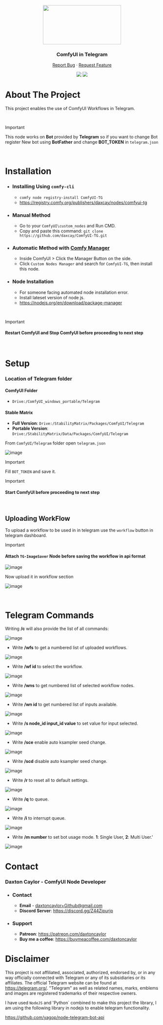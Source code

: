 <a id="readme-top"></a>

<br />
<div align="center">
  <a href="https://github.com/daxcay/ComfyUI-TG">
    <img src="https://github.com/user-attachments/assets/c35f3c6f-9a8b-426f-9dc8-79c7b2e535d1" width="256px" height="128px">
  </a>

  <h3 align="center">ComfyUI in Telegram</h3>

  <p align="center">
    <a href="https://github.com/daxcay/ComfyUI-TG/issues/new?labels=bug&template=bug-report---.md">Report Bug</a>
    ·
    <a href="https://github.com/daxcay/ComfyUI-TG/issues/new?labels=enhancement&template=feature-request---.md">Request Feature</a>
  </p>

  <p align="center">
    <img src="https://img.shields.io/badge/version-1.0.0-green" >
    <img src="https://img.shields.io/badge/last_update-Sept_2024-green" >
  </p>
  
</div>

# About The Project

This project enables the use of ComfyUI Workflows in Telegram.

<br />

> [!IMPORTANT]
> This node works on **Bot** provided by **Telegram** so if you want to change Bot register New bot using **BotFather** and change **BOT_TOKEN** in `telegram.json` 

<br />

# Installation

  - ### Installing Using `comfy-cli`
    - `comfy node registry-install ComfyUI-TG`
    - https://registry.comfy.org/publishers/daxcay/nodes/comfyui-tg
  
  - ### Manual Method
    - Go to your `ComfyUI\custom_nodes` and Run CMD.
    - Copy and paste this command: `git clone https://github.com/daxcay/ComfyUI-TG.git`
  
  - ### Automatic Method with [Comfy Manager](https://github.com/ltdrdata/ComfyUI-Manager)
    - Inside ComfyUI > Click the Manager Button on the side.
    - Click `Custom Nodes Manager` and search for `ComfyUI-TG`, then install this node.

  - ### Node Installation
    - For someone facing automated node installation error. 
    - Install lateset version of node js.
    - https://nodejs.org/en/download/package-manager
  
  <br>
  
  >[!IMPORTANT]
  > #### **Restart ComfyUI and Stop ComfyUI before proceeding to next step**

<br />

# Setup

### Location of Telegram folder

#### ComfyUI Folder
  - `Drive:/ComfyUI_windows_portable/Telegram`

#### Stable Matrix
   -  **Full Version**: `Drive:/StabilityMatrix/Packages/ComfyUI/Telegram`
   -  **Portable Version**: `Drive:/StabilityMatrix/Data/Packages/ComfyUI/Telegram`

From `ComfyUI/Telegram` folder open `telegram.json`

![image](https://github.com/user-attachments/assets/a30ca344-d07a-48a2-8f65-39b3a564d83b)

> [!IMPORTANT]
> Fill `BOT_TOKEN` and save it.

>[!IMPORTANT]
> #### **Start ComfyUI before proceeding to next step**

<br />

## Uploading WorkFlow

To upload a workflow to be used in in telegram use the `workflow` button in telegram dashboard.

>[!IMPORTANT]
> #### **Attach `TG-ImageSaver` Node before saving the workflow in api format**

![image](https://github.com/user-attachments/assets/42a54f56-8dcc-4831-9d20-1c24ede24b46)

Now upload it in workflow section

![image](https://github.com/user-attachments/assets/10d7a0e6-5279-4d4e-a580-2b1235229a78)

<br />

# Telegram Commands

Writing **/c** will also provide the list of all commands:

![image](https://github.com/user-attachments/assets/d6ffb055-6285-4648-8396-9aa4bd48091d)

- Write **/wfs** to get a numbered list of uploaded workflows.

![image](https://github.com/user-attachments/assets/f4bafaf7-35e9-4a52-a7a0-7f81544870d9)

- Write **/wf id** to select the workflow.

![image](https://github.com/user-attachments/assets/73fdd686-02d0-4eba-a871-0c8dcc6b403c)

- Write **/wns** to get numbered list of selected workflow nodes.

![image](https://github.com/user-attachments/assets/cebc3fc5-16c9-4257-ad05-01689e4a4861)

- Write **/wn id** to get numbered list of inputs available.

![image](https://github.com/user-attachments/assets/37201990-4e30-4485-a176-730f7e400df1)

- Write **/s node_id input_id value** to set value for input selected.

![image](https://github.com/user-attachments/assets/c5efac5f-fbfc-4b7a-aa2f-835d4a207c99)

- Write **/sce** enable auto ksampler seed change.

![image](https://github.com/user-attachments/assets/8a2975e4-9f5a-4e7b-81be-ac5cf90dd07a)

- Write **/scd** disable auto ksampler seed change.

![image](https://github.com/user-attachments/assets/965b293b-217a-4f52-90ee-7dcb4740f48d)

- Write **/r** to reset all to default settings.

![image](https://github.com/user-attachments/assets/0488b0c2-b42c-487c-b5ca-5330fcfed0d0)

- Write **/q** to queue.

![image](https://github.com/user-attachments/assets/d740d8c9-8e8c-4d5b-b8be-5251b6f2d3e7)

- Write **/i** to interrupt queue.

![image](https://github.com/user-attachments/assets/b6f25a49-1066-4c33-955a-90c652ff3aee)

- Write **/m number** to set bot usage mode. **1**: Single User, **2**: Multi User.'

![image](https://github.com/user-attachments/assets/09c8a252-2fc0-41be-84af-1fac38e74b36)

# Contact

### Daxton Caylor - ComfyUI Node Developer 

  - ### Contact
     - **Email** - daxtoncaylor+Github@gmail.com
     - **Discord Server**: https://discord.gg/Z44Zjpurjp
    
  - ### Support
     - **Patreon**: https://patreon.com/daxtoncaylor
     - **Buy me a coffee**: https://buymeacoffee.com/daxtoncaylor


# Disclaimer

This project is not affiliated, associated, authorized, endorsed by, or in any way officially connected with Telegram or any of its subsidiaries or its affiliates. The official Telegram website can be found at https://telegram.org/. "Telegram" as well as related names, marks, emblems and images are registered trademarks of their respective owners. 

I have used `NodeJS` and 'Python` combined to make this project the library, I am using the following library in nodejs to enable telegram functionality. 

https://github.com/yagop/node-telegram-bot-api
